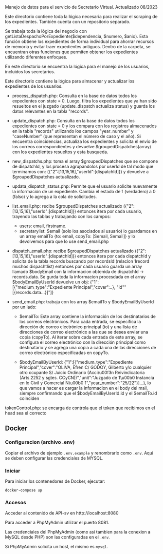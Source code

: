 Manejo de datos para el servicio de Secretario Virtual. Actualizado 08/2023

<!--  pjf-listas-despacho -->
Este directorio contiene toda la lógica necesaria para realizar el scraping de los expedientes. También cuenta con un repositorio separado.

Se trabaja toda la lógica del negocio con getListaDespachoPorExpediente($dependencia, $numero, $anio). Esta función obtiene los expedientes de forma individual para ahorrar recursos de memoria y evitar traer expedientes antiguos.
Dentro de la carpeta, se encuentran otras funciones que permiten obtener los expedientes utilizando diferentes enfoques.

<!-- user -->
En este directorio se encuentra la lógica para el manejo de los usuarios, incluidos los secretarios.

<!-- user-dispatch -->
Este directorio contiene la lógica para almacenar y actualizar los expedientes de los usuarios.

* process_dispatch.php: Consulta en la base de datos todos los expedientes con state = 0. Luego, filtra los expedientes que ya han sido resueltos en el juzgado (update_dispatch actualiza status) y guarda los datos relevantes en la tabla "records".

* update_dispatch.php: Consulta en la base de datos todos los expedientes con state = 0 y los compara con los registros almacenados en la tabla "records" utilizando los campos "year_number" y "caseNumber" (que representan el número de caso y el año). Si encuentra coincidencias, actualiza los expedientes y solicita el envío de los correos correspondientes y devuelve $groupedDispatches(array) con los expedientes resueltos y esta busqueda.

* new_dispatchs.php: toma el array $groupedDispatches que se compone de dispatchId, y los procesa agrupandolos por userId de tal modo que terminamos con: ({"2":[13,15,16],"userId":[dispatchId]})
y devuelve a $groupedDispatches actualizado.

<!-- si el usuario desea volver a recibir la informacion del expediente  -->
* updata_dispatch_status.php: Permite que el usuario solicite nuevamente la información de un expediente. Cambia el estado de 1 (verdadero) a 0 (falso) y lo agrega a la cola de solicitudes.

<!-- emails -->
* list_email.php: recibe $groupedDispatches actualizado ({"2":[13,15,16],"userId":[dispatchId]})
entonces itera por cada usuario, trayendo las tablas y trabajando con los campos:
    * users: email, firstname. 
    * secretarylist: Semail (solo los asociados al usuario)
lo guardamos en un array emailTo {to: email, copyTo: [Semail, Semail]} y lo devolvemos para que lo use send_email.php

* dispatch_email.php: recibe $groupedDispatches actualizado ({"2":[13,15,16],"userId":[dispatchId]})
entonces itera por cada dispatchId y solicita de la tabla records buscando por recordsId (relacion 1record muchos dispachtlist) entonces por cada usuario guarda un array llamado $bodyEmail con la informacion obtenida de dispatchId -> records.data.
Se gurda toda la informacion procesdada en el array $bodyEmailByUserId devuelve un obj: {"1":[{"medium_type":"Expediente Principal","cover":..}, "id""[{records.data...}]"]}

* send_email.php: trabaja con los array $emailTo y $bodyEmailByUserId
por un lado:
    * $emailTo: Este array contiene la información de los destinatarios de los correos electrónicos. Para cada entrada, se especifica la dirección de correo electrónico principal (to) y una lista de direcciones de correo electrónico a las que se desea enviar una copia (copyTo). Al iterar sobre cada entrada de este array, se configura el correo electrónico con la dirección principal como destinatario y se agrega una copia a cada una de las direcciones de correo electrónico especificadas en copyTo.

    * $bodyEmailByUserId: {"1":[{"medium_type":"Expediente Principal","cover":"OLIVA, Efren C\/ GODOY, Gilberto y\/o cualquier otro ocupante  S\/ Juicio Ordinario (Acci\u00f3n Reivindicatoria (Arts.2252 y sgtes. CCyCN))","unit":"Juzgado de 1\u00b0 Instancia en lo Civil y Comercial N\u00b0 1","year_number":"25\/22"}]...}, lo que vamos a hacer es cargar la informacion en el body del mail, siempre confirmando que el $bodyEmailByUserId.id y el $emailTo.id coinciden



tokenControl.php: se encarga de controla que el token que recibimos en el head sea el correcto

## Docker
### Configuracion (archivo .env)
Copiar el archivo de ejemplo `.env.example` y renombrarlo como `.env`. Aqui se deben configurar las credenciales de MYSQL.

### Iniciar
Para iniciar los contenedores de Docker, ejecutar:

```
docker-compose up
```

### Accesos
Acceder al contenido de API-sv en http://localhost:8080

Para acceder a PhpMyAdmin utilizar el puerto 8081.

Las credenciales del PhpMyAdmin (como asi tambien para la conexion a MySQL desde PHP) son las configuradas en el `.env`.

Si PhpMyAdmin solicita un host, el mismo es `mysql`.